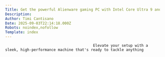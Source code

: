 ```yaml
---
Title: Get the powerful Alienware gaming PC with Intel Core Ultra 9 and Nvidia GeForce RTX 5080 graphics card for $600 off
Description: 
Author: Timi Cantisano
Date: 2025-09-03T22:14:18.000Z
Robots: noindex,nofollow
Template: index
---
```


                                            Elevate your setup with a sleek, high-performance machine that's ready to tackle anything
                                        